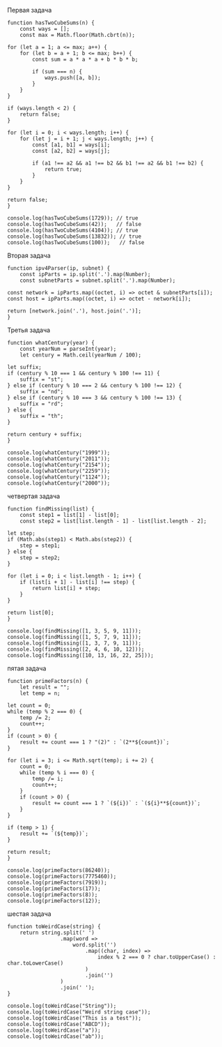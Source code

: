 Первая задача

    function hasTwoCubeSums(n) {
        const ways = [];
        const max = Math.floor(Math.cbrt(n));
    
    for (let a = 1; a <= max; a++) {
        for (let b = a + 1; b <= max; b++) {
            const sum = a * a * a + b * b * b;
            
            if (sum === n) {
                ways.push([a, b]);
            }
        }
    }
    
    if (ways.length < 2) {
        return false;
    }
    
    for (let i = 0; i < ways.length; i++) {
        for (let j = i + 1; j < ways.length; j++) {
            const [a1, b1] = ways[i];
            const [a2, b2] = ways[j];
            
            if (a1 !== a2 && a1 !== b2 && b1 !== a2 && b1 !== b2) {
                return true;
            }
        }
    }
    
    return false;
    }

    console.log(hasTwoCubeSums(1729)); // true
    console.log(hasTwoCubeSums(42));   // false
    console.log(hasTwoCubeSums(4104)); // true
    console.log(hasTwoCubeSums(13832)); // true
    console.log(hasTwoCubeSums(100));   // false

Вторая задача

    function ipv4Parser(ip, subnet) {
        const ipParts = ip.split('.').map(Number);
        const subnetParts = subnet.split('.').map(Number);
    
    const network = ipParts.map((octet, i) => octet & subnetParts[i]);
    const host = ipParts.map((octet, i) => octet - network[i]);
    
    return [network.join('.'), host.join('.')];
    }

Третья задача

    function whatCentury(year) {
        const yearNum = parseInt(year);
        let century = Math.ceil(yearNum / 100);
    
    let suffix;
    if (century % 10 === 1 && century % 100 !== 11) {
        suffix = "st";
    } else if (century % 10 === 2 && century % 100 !== 12) {
        suffix = "nd";
    } else if (century % 10 === 3 && century % 100 !== 13) {
        suffix = "rd";
    } else {
        suffix = "th";
    }
    
    return century + suffix;
    }

    console.log(whatCentury("1999"));
    console.log(whatCentury("2011"));
    console.log(whatCentury("2154"));
    console.log(whatCentury("2259"));
    console.log(whatCentury("1124"));
    console.log(whatCentury("2000"));

четвертая задача

    function findMissing(list) {
        const step1 = list[1] - list[0];
        const step2 = list[list.length - 1] - list[list.length - 2];
    
    let step;
    if (Math.abs(step1) < Math.abs(step2)) {
        step = step1;
    } else {
        step = step2;
    }
    
    for (let i = 0; i < list.length - 1; i++) {
        if (list[i + 1] - list[i] !== step) {
            return list[i] + step;
        }
    }
    
    return list[0];
    }

    console.log(findMissing([1, 3, 5, 9, 11]));
    console.log(findMissing([1, 5, 7, 9, 11]));
    console.log(findMissing([1, 3, 7, 9, 11]));
    console.log(findMissing([2, 4, 6, 10, 12]));
    console.log(findMissing([10, 13, 16, 22, 25]));

пятая задача

    function primeFactors(n) {
        let result = "";
        let temp = n;
    
    let count = 0;
    while (temp % 2 === 0) {
        temp /= 2;
        count++;
    }
    if (count > 0) {
        result += count === 1 ? "(2)" : `(2**${count})`;
    }
    
    for (let i = 3; i <= Math.sqrt(temp); i += 2) {
        count = 0;
        while (temp % i === 0) {
            temp /= i;
            count++;
        }
        if (count > 0) {
            result += count === 1 ? `(${i})` : `(${i}**${count})`;
        }
    }
    
    if (temp > 1) {
        result += `(${temp})`;
    }
    
    return result;
    }

    console.log(primeFactors(86240));
    console.log(primeFactors(7775460));
    console.log(primeFactors(7919));
    console.log(primeFactors(17));
    console.log(primeFactors(8));
    console.log(primeFactors(12));

шестая задача

    function toWeirdCase(string) {
        return string.split(' ')
                     .map(word => 
                         word.split('')
                             .map((char, index) => 
                                 index % 2 === 0 ? char.toUpperCase() : char.toLowerCase()
                             )
                             .join('')
                     )
                     .join(' ');
    }

    console.log(toWeirdCase("String"));
    console.log(toWeirdCase("Weird string case"));
    console.log(toWeirdCase("This is a test"));
    console.log(toWeirdCase("ABCD"));
    console.log(toWeirdCase("a"));
    console.log(toWeirdCase("ab"));
